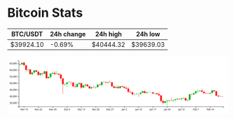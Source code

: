 # Bitcoin Stats

BTC/USDT|24h change|24h high|24h low|
|---|---|---|---|
|$39924.10|-0.69%|$40444.32|$39639.03|

<img src="./chart.svg">
